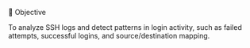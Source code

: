 🎯 Objective

To analyze SSH logs and detect patterns in login activity, such as failed attempts, successful logins, and source/destination mapping.